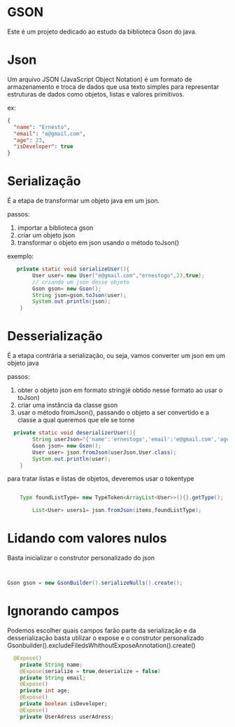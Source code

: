 # GSON 

Este é um projeto dedicado ao estudo
da biblioteca Gson do java.

# Json

Um arquivo JSON (JavaScript Object Notation) é um formato de armazenamento e troca de dados que usa texto simples para representar estruturas de dados como objetos, listas e valores primitivos.

ex:

```json
{
  "name": "Ernesto",
  "email": "e@gmail.com",
  "age": 23,
  "isDeveloper": true
}
```

# Serialização

É a etapa de transformar um objeto 
java em um json.

passos:
1) importar a biblioteca gson
2) criar um objeto json
3) transformar o objeto em json usando o método toJson()

exemplo:
```java
   private static void serializeUser(){
        User user= new User("e@gmail.com","ernestogo",23,true);
        // criando um json desse objeto
        Gson gson= new Gson();
        String json=gson.toJson(user);
        System.out.println(json);
    }

```


# Desserialização

É a etapa contrária a serialização,
ou seja, vamos converter um json em um objeto java

passos:
1) obter o objeto json em formato string(é obtido nesse formato ao usar o toJson)
2) criar uma instância da classe gson
3) usar o método fromJson(), passando o objeto a ser convertido e a classe a qual queremos que ele se torne



```java
  private static void deserializerUser(){
        String userJson="{'name':'ernestogo','email':'e@gmail.com','age':23,'isDeveloper':true}";
        Gson json= new Gson();
        User user= json.fromJson(userJson,User.class);
        System.out.println(user);
    }
```


para tratar listas e listas de objetos, deveremos
usar o tokentype

```java

    Type foundListType= new TypeToken<ArrayList<User>>(){}.getType();

        List<User> users1= json.fromJson(items,foundListType);
```


# Lidando com valores nulos

Basta inicializar o construtor personalizado do json

```java 


Gson gson = new GsonBuilder().serializeNulls().create();

```


# Ignorando campos

Podemos escolher quais campos farão parte da serialização e da desserialização
basta utilizar o expose e o construtor personalizado
Gsonbuilder().excludeFiledsWhithoutExposeAnnotation().create()

```java
  @Expose()
    private String name;
    @Expose(serialize = true,deserialize = false)
    private String email;
    @Expose()
    private int age;
    @Expose()
    private boolean isDeveloper;
    @Expose()
    private UserAdress userAdress;

```